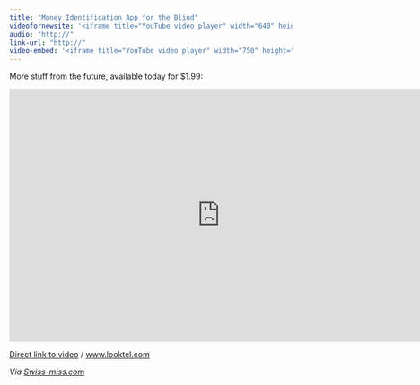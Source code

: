 ```yaml
---
title: "Money Identification App for the Blind"
videofornewsite: '<iframe title="YouTube video player" width="640" height="390" src="http://www.youtube.com/embed/lvfDnGMPrkI?rel=0&amp;hd=1" frameborder="0" allowfullscreen></iframe>'
audio: "http://"
link-url: "http://"
video-embed: '<iframe title="YouTube video player" width="750" height="452" src="http://www.youtube.com/embed/lvfDnGMPrkI" frameborder="0" allowfullscreen></iframe>'
---
```

<p>More stuff from the future, available today for $1.99:</p>
<p><iframe title="YouTube video player" width="750" height="452" src="http://www.youtube.com/embed/lvfDnGMPrkI" frameborder="0" allowfullscreen></iframe></p>
<p><a href="http://www.youtube.com/watch?v=lvfDnGMPrkI">Direct link to video</a> / <a href="http://www.looktel.com/">www.looktel.com</a></p>
<p><em>Via <a href="http://www.swiss-miss.com/2011/03/looktel-money-reader.html">Swiss-miss.com</a></em></p>
